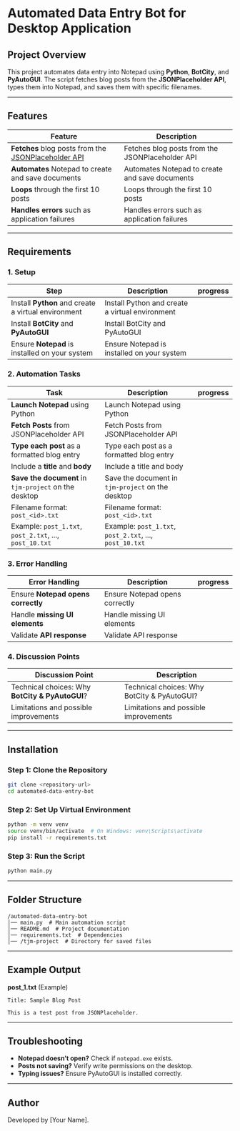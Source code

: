# Automated Data Entry Bot for Desktop Application


## Project Overview
This project automates data entry into Notepad using **Python**, **BotCity**, and **PyAutoGUI**. The script fetches blog posts from the **JSONPlaceholder API**, types them into Notepad, and saves them with specific filenames.

---
## Features
| Feature | Description |
|---------|-------------|
| **Fetches** blog posts from the [JSONPlaceholder API](https://jsonplaceholder.typicode.com/guide/) | Fetches blog posts from the JSONPlaceholder API |
| **Automates** Notepad to create and save documents | Automates Notepad to create and save documents |
| **Loops** through the first 10 posts | Loops through the first 10 posts |
| **Handles errors** such as application failures | Handles errors such as application failures |

---

## Requirements
### 1. Setup
| Step | Description | progress |
|------|-------------|-------------|
| Install **Python** and create a virtual environment | Install Python and create a virtual environment |
| Install **BotCity** and **PyAutoGUI** | Install BotCity and PyAutoGUI |
| Ensure **Notepad** is installed on your system | Ensure Notepad is installed on your system |

### 2. Automation Tasks
| Task | Description | progress |
|------|-------------|----------|
| **Launch Notepad** using Python | Launch Notepad using Python |
| **Fetch Posts** from JSONPlaceholder API | Fetch Posts from JSONPlaceholder API |
| **Type each post** as a formatted blog entry | Type each post as a formatted blog entry |
| Include a **title** and **body** | Include a title and body |
| **Save the document** in `tjm-project` on the desktop | Save the document in `tjm-project` on the desktop |
| Filename format: `post_<id>.txt` | Filename format: `post_<id>.txt` |
| Example: `post_1.txt`, `post_2.txt`, ..., `post_10.txt` | Example: `post_1.txt`, `post_2.txt`, ..., `post_10.txt` |

### 3. Error Handling
| Error Handling | Description | progress |
|----------------|-------------|-------------|
| Ensure **Notepad opens correctly** | Ensure Notepad opens correctly | 
| Handle **missing UI elements** | Handle missing UI elements |
| Validate **API response** | Validate API response |

### 4. Discussion Points
| Discussion Point | Description |
|------------------|-------------|
| Technical choices: Why **BotCity & PyAutoGUI**? | Technical choices: Why BotCity & PyAutoGUI? |
| Limitations and possible improvements | Limitations and possible improvements |

---

## Installation
### Step 1: Clone the Repository
```bash
git clone <repository-url>
cd automated-data-entry-bot
```

### Step 2: Set Up Virtual Environment
```bash
python -m venv venv
source venv/bin/activate  # On Windows: venv\Scripts\activate
pip install -r requirements.txt
```

### Step 3: Run the Script
```bash
python main.py
```

---

## Folder Structure
```
/automated-data-entry-bot
│── main.py  # Main automation script
│── README.md  # Project documentation
│── requirements.txt  # Dependencies
│── /tjm-project  # Directory for saved files
```

---

## Example Output
**post_1.txt** (Example)
```
Title: Sample Blog Post

This is a test post from JSONPlaceholder.
```

---

## Troubleshooting
- **Notepad doesn’t open?** Check if `notepad.exe` exists.
- **Posts not saving?** Verify write permissions on the desktop.
- **Typing issues?** Ensure PyAutoGUI is installed correctly.


---

## Author
Developed by [Your Name].



